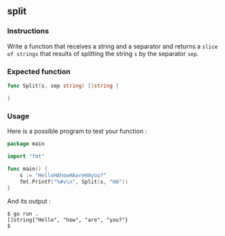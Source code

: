 ## split

### Instructions

Write a function that receives a string and a separator and returns a `slice of strings` that results of splitting the string `s` by the separator `sep`.

### Expected function

```go
func Split(s, sep string) []string {

}
```

### Usage

Here is a possible program to test your function :

```go
package main

import "fmt"

func main() {
	s := "HelloHAhowHAareHAyou?"
	fmt.Printf("%#v\n", Split(s, "HA"))
}
```

And its output :

```console
$ go run .
[]string{"Hello", "how", "are", "you?"}
$
```
